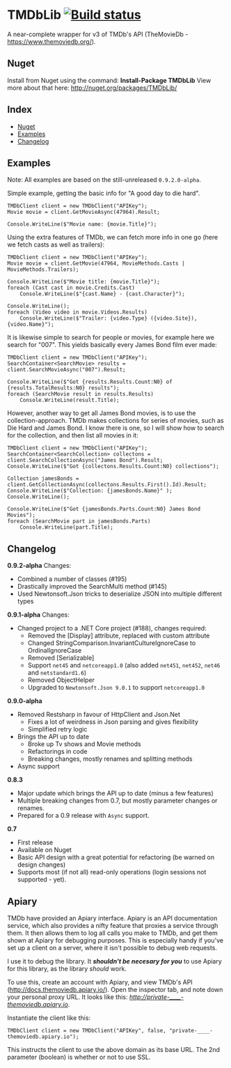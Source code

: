TMDbLib [![Build status](https://ci.appveyor.com/api/projects/status/t7wph9cawrl9qho0?svg=true)](https://ci.appveyor.com/project/LordMike/tmdblib)
=======

A near-complete wrapper for v3 of TMDb's API (TheMovieDb - https://www.themoviedb.org/).

Nuget
-----

Install from Nuget using the command: **Install-Package TMDbLib**
View more about that here: http://nuget.org/packages/TMDbLib/

Index
---------

- [Nuget](#nuget)
- [Examples](#examples)
- [Changelog](#changelog)

Examples
--------

Note: All examples are based on the still-unreleased `0.9.2.0-alpha`. 

Simple example, getting the basic info for "A good day to die hard".

    TMDbClient client = new TMDbClient("APIKey");
    Movie movie = client.GetMovieAsync(47964).Result;
    
    Console.WriteLine($"Movie name: {movie.Title}");

Using the extra features of TMDb, we can fetch more info in one go (here we fetch casts as well as trailers):

    TMDbClient client = new TMDbClient("APIKey");
    Movie movie = client.GetMovie(47964, MovieMethods.Casts | MovieMethods.Trailers);
    
    Console.WriteLine($"Movie title: {movie.Title}");
    foreach (Cast cast in movie.Credits.Cast)
        Console.WriteLine($"{cast.Name} - {cast.Character}");

    Console.WriteLine();
    foreach (Video video in movie.Videos.Results)
        Console.WriteLine($"Trailer: {video.Type} ({video.Site}), {video.Name}");

It is likewise simple to search for people or movies, for example here we search for "007". This yields basically every James Bond film ever made:

    TMDbClient client = new TMDbClient("APIKey");
    SearchContainer<SearchMovie> results = client.SearchMovieAsync("007").Result;

    Console.WriteLine($"Got {results.Results.Count:N0} of {results.TotalResults:N0} results");
    foreach (SearchMovie result in results.Results)
        Console.WriteLine(result.Title);

However, another way to get all James Bond movies, is to use the collection-approach. TMDb makes collections for series of movies, such as Die Hard and James Bond. I know there is one, so I will show how to search for the collection, and then list all movies in it:

    TMDbClient client = new TMDbClient("APIKey");
    SearchContainer<SearchCollection> collectons = client.SearchCollectionAsync("James Bond").Result;
    Console.WriteLine($"Got {collectons.Results.Count:N0} collections");

    Collection jamesBonds = client.GetCollectionAsync(collectons.Results.First().Id).Result;
    Console.WriteLine($"Collection: {jamesBonds.Name}" );
    Console.WriteLine();

    Console.WriteLine($"Got {jamesBonds.Parts.Count:N0} James Bond Movies");
    foreach (SearchMovie part in jamesBonds.Parts)
        Console.WriteLine(part.Title);

Changelog
---------

**0.9.2-alpha**
Changes:
   - Combined a number of classes (#195)
   - Drastically improved the SearchMulti method (#145)
   - Used Newtonsoft.Json tricks to deserialize JSON into multiple different types

**0.9.1-alpha**
Changes:
 - Changed project to a .NET Core project (#188), changes required:
   - Removed the [Display] attribute, replaced with custom attribute
   - Changed StringComparison.InvariantCultureIgnoreCase to OrdinalIgnoreCase
   - Removed [Serializable]
   - Support `net45` and `netcoreapp1.0` (also added `net451`, `net452`, `net46` and `netstandard1.6`)
   - Removed ObjectHelper
   - Upgraded to `Newtonsoft.Json 9.0.1` to support `netcoreapp1.0`

**0.9.0-alpha**
 - Removed Restsharp in favour of HttpClient and Json.Net
   - Fixes a lot of weirdness in Json parsing and gives flexibility
   - Simplified retry logic
 - Brings the API up to date
   - Broke up Tv shows and Movie methods
   - Refactorings in code
   - Breaking changes, mostly renames and splitting methods
 - Async support

**0.8.3**

 - Major update which brings the API up to date (minus a few features)
 - Multiple breaking changes from 0.7, but mostly parameter changes or renames.
 - Prepared for a 0.9 release with `Async` support.

**0.7**

 - First release
 - Available on Nuget
 - Basic API design with a great potential for refactoring (be warned on design changes)
 - Supports most (if not all) read-only operations (login sessions not supported - yet).

Apiary
------

TMDb have provided an Apiary interface. Apiary is an API documentation service, which also provides a nifty feature that proxies a service through them. It then allows them to log all calls you make to TMDb, and get them shown at Apiary for debugging purposes. This is especially handy if you've set up a client on a server, where it isn't possible to debug web requests.

I use it to debug the library. It ***shouldn't be necesary for you*** to use Apiary for this library, as the library *should* work.

To use this, create an account with Apiary, and view TMDb's API (http://docs.themoviedb.apiary.io/). Open the inspector tab, and note down your personal proxy URL. It looks like this: *http://private-____-themoviedb.apiary.io*.

Instantiate the client like this:

    TMDbClient client = new TMDbClient("APIKey", false, "private-____-themoviedb.apiary.io");

This instructs the client to use the above domain as its base URL. The 2nd parameter (boolean) is whether or not to use SSL.
